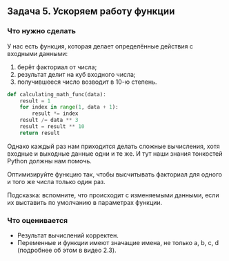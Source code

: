 ## Задача 5. Ускоряем работу функции
### Что нужно сделать
У нас есть функция, которая делает определённые действия с входными данными:

1) берёт факториал от числа;
1) результат делит на куб входного числа;
1) получившееся число возводит в 10-ю степень.

```python
def calculating_math_func(data):
	result = 1
	for index in range(1, data + 1):
		result *= index
	result /= data ** 3
	result = result ** 10
	return result
```
Однако каждый раз нам приходится делать сложные вычисления, хотя входные и выходные данные одни и те же. И тут наши знания тонкостей Python должны нам помочь.

Оптимизируйте функцию так, чтобы высчитывать факториал для одного и того же числа только один раз.

Подсказка: вспомните, что происходит с изменяемыми данными, если их выставить по умолчанию в параметрах функции.

### Что оценивается
- Результат вычислений корректен.
- Переменные и функции имеют значащие имена, не только a, b, c, d (подробнее об этом в видео 2.3).

